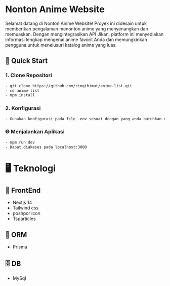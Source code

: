# Nonton Anime Website

Selamat datang di Nonton Anime Website! Proyek ini didesain untuk memberikan pengalaman menonton anime yang menyenangkan dan memuaskan.
Dengan mengintegrasikan API Jikan, platform ini menyediakan informasi lengkap mengenai anime favorit Anda dan memungkinkan pengguna untuk menelusuri katalog anime yang luas.

## 🚀 Quick Start

### 1. Clone Repositori

```bash
- git clone https://github.com/cingihimut/anime-list.git
- cd anime-list
- npm install
```
### 2. Konfigurasi
```bash
- Gunakan konfigurasi pada file .env sesuai dengan yang anda butuhkan dan pakai punya anda sendiri

```
### 🌐 Menjalankan Aplikasi
```bash
- npm run dev
- Dapat diakeses pada localhost:3000
```

# 🖥 Teknologi
## 🚀 FrontEnd 
- Nextjs 14
- Tailwind css
- poshpor icon
- Tsparticles

## 🔺 ORM 
- Prisma

## 🗄 DB 
- MySql
